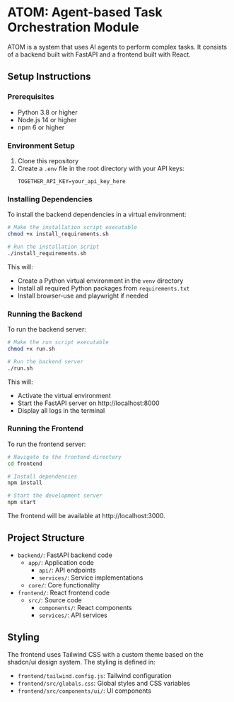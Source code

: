 # ATOM: Agent-based Task Orchestration Module

ATOM is a system that uses AI agents to perform complex tasks. It consists of a backend built with FastAPI and a frontend built with React.

## Setup Instructions

### Prerequisites

- Python 3.8 or higher
- Node.js 14 or higher
- npm 6 or higher

### Environment Setup

1. Clone this repository
2. Create a `.env` file in the root directory with your API keys:
   ```
   TOGETHER_API_KEY=your_api_key_here
   ```

### Installing Dependencies

To install the backend dependencies in a virtual environment:

```bash
# Make the installation script executable
chmod +x install_requirements.sh

# Run the installation script
./install_requirements.sh
```

This will:
- Create a Python virtual environment in the `venv` directory
- Install all required Python packages from `requirements.txt`
- Install browser-use and playwright if needed

### Running the Backend

To run the backend server:

```bash
# Make the run script executable
chmod +x run.sh

# Run the backend server
./run.sh
```

This will:
- Activate the virtual environment
- Start the FastAPI server on http://localhost:8000
- Display all logs in the terminal

### Running the Frontend

To run the frontend server:

```bash
# Navigate to the frontend directory
cd frontend

# Install dependencies
npm install

# Start the development server
npm start
```

The frontend will be available at http://localhost:3000.

## Project Structure

- `backend/`: FastAPI backend code
  - `app/`: Application code
    - `api/`: API endpoints
    - `services/`: Service implementations
  - `core/`: Core functionality
- `frontend/`: React frontend code
  - `src/`: Source code
    - `components/`: React components
    - `services/`: API services

## Styling

The frontend uses Tailwind CSS with a custom theme based on the shadcn/ui design system. The styling is defined in:

- `frontend/tailwind.config.js`: Tailwind configuration
- `frontend/src/globals.css`: Global styles and CSS variables
- `frontend/src/components/ui/`: UI components
